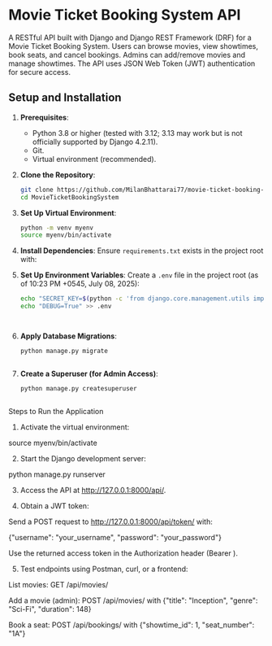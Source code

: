 
# Movie Ticket Booking System API

A RESTful API built with Django and Django REST Framework (DRF) for a Movie Ticket Booking System. Users can browse movies, view showtimes, book seats, and cancel bookings. Admins can add/remove movies and manage showtimes. The API uses JSON Web Token (JWT) authentication for secure access.



## Setup and Installation

1. **Prerequisites**:
   - Python 3.8 or higher (tested with 3.12; 3.13 may work but is not officially supported by Django 4.2.11).
   - Git.
   - Virtual environment (recommended).



2. **Clone the Repository**:
   ```bash
   git clone https://github.com/MilanBhattarai77/movie-ticket-booking-api.git
   cd MovieTicketBookingSystem


3. **Set Up Virtual Environment**:
   ```bash
   python -m venv myenv
   source myenv/bin/activate  


4. **Install Dependencies**:
   Ensure `requirements.txt` exists in the project root with:



5. **Set Up Environment Variables**:
   Create a `.env` file in the project root (as of 10:23 PM +0545, July 08, 2025):
   ```bash
   echo "SECRET_KEY=$(python -c 'from django.core.management.utils import get_random_secret_key; print(get_random_secret_key())')" > .env
   echo "DEBUG=True" >> .env




6. **Apply Database Migrations**:
   ```bash
   python manage.py migrate



7. **Create a Superuser (for Admin Access)**:
   ```bash
   python manage.py createsuperuser



Steps to Run the Application


1. Activate the virtual environment:

source myenv/bin/activate


2. Start the Django development server:

python manage.py runserver


3. Access the API at http://127.0.0.1:8000/api/.


4. Obtain a JWT token:

Send a POST request to http://127.0.0.1:8000/api/token/ with:

{"username": "your_username", "password": "your_password"}

Use the returned access token in the Authorization header (Bearer <token>).


5. Test endpoints using Postman, curl, or a frontend:

List movies: GET /api/movies/

Add a movie (admin): POST /api/movies/ with {"title": "Inception", "genre": "Sci-Fi", "duration": 148}

Book a seat: POST /api/bookings/ with {"showtime_id": 1, "seat_number": "1A"}